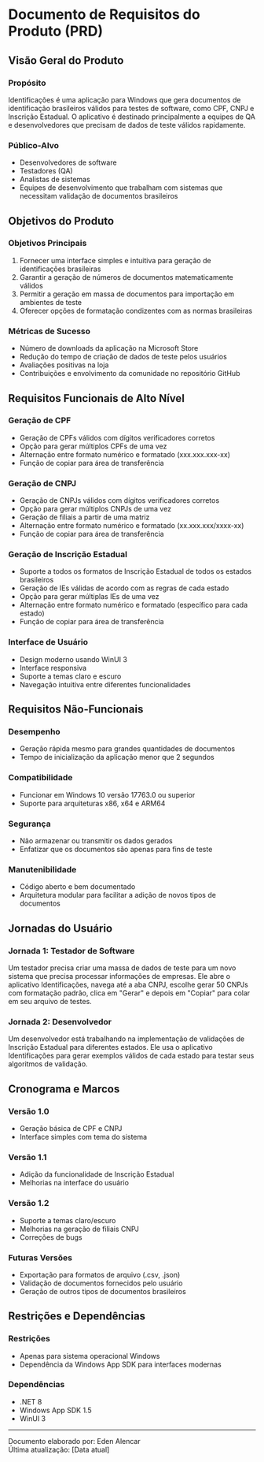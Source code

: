 # Documento de Requisitos do Produto (PRD)

## Visão Geral do Produto

### Propósito
Identificações é uma aplicação para Windows que gera documentos de identificação brasileiros válidos para testes de software, como CPF, CNPJ e Inscrição Estadual. O aplicativo é destinado principalmente a equipes de QA e desenvolvedores que precisam de dados de teste válidos rapidamente.

### Público-Alvo
- Desenvolvedores de software
- Testadores (QA)
- Analistas de sistemas
- Equipes de desenvolvimento que trabalham com sistemas que necessitam validação de documentos brasileiros

## Objetivos do Produto

### Objetivos Principais
1. Fornecer uma interface simples e intuitiva para geração de identificações brasileiras
2. Garantir a geração de números de documentos matematicamente válidos
3. Permitir a geração em massa de documentos para importação em ambientes de teste
4. Oferecer opções de formatação condizentes com as normas brasileiras

### Métricas de Sucesso
- Número de downloads da aplicação na Microsoft Store
- Redução do tempo de criação de dados de teste pelos usuários
- Avaliações positivas na loja
- Contribuições e envolvimento da comunidade no repositório GitHub

## Requisitos Funcionais de Alto Nível

### Geração de CPF
- Geração de CPFs válidos com dígitos verificadores corretos
- Opção para gerar múltiplos CPFs de uma vez
- Alternação entre formato numérico e formatado (xxx.xxx.xxx-xx)
- Função de copiar para área de transferência

### Geração de CNPJ
- Geração de CNPJs válidos com dígitos verificadores corretos
- Opção para gerar múltiplos CNPJs de uma vez
- Geração de filiais a partir de uma matriz
- Alternação entre formato numérico e formatado (xx.xxx.xxx/xxxx-xx)
- Função de copiar para área de transferência

### Geração de Inscrição Estadual
- Suporte a todos os formatos de Inscrição Estadual de todos os estados brasileiros
- Geração de IEs válidas de acordo com as regras de cada estado
- Opção para gerar múltiplas IEs de uma vez
- Alternação entre formato numérico e formatado (específico para cada estado)
- Função de copiar para área de transferência

### Interface de Usuário
- Design moderno usando WinUI 3
- Interface responsiva
- Suporte a temas claro e escuro
- Navegação intuitiva entre diferentes funcionalidades

## Requisitos Não-Funcionais

### Desempenho
- Geração rápida mesmo para grandes quantidades de documentos
- Tempo de inicialização da aplicação menor que 2 segundos

### Compatibilidade
- Funcionar em Windows 10 versão 17763.0 ou superior
- Suporte para arquiteturas x86, x64 e ARM64

### Segurança
- Não armazenar ou transmitir os dados gerados
- Enfatizar que os documentos são apenas para fins de teste

### Manutenibilidade
- Código aberto e bem documentado
- Arquitetura modular para facilitar a adição de novos tipos de documentos

## Jornadas do Usuário

### Jornada 1: Testador de Software
Um testador precisa criar uma massa de dados de teste para um novo sistema que precisa processar informações de empresas. Ele abre o aplicativo Identificações, navega até a aba CNPJ, escolhe gerar 50 CNPJs com formatação padrão, clica em "Gerar" e depois em "Copiar" para colar em seu arquivo de testes.

### Jornada 2: Desenvolvedor
Um desenvolvedor está trabalhando na implementação de validações de Inscrição Estadual para diferentes estados. Ele usa o aplicativo Identificações para gerar exemplos válidos de cada estado para testar seus algoritmos de validação.

## Cronograma e Marcos

### Versão 1.0
- Geração básica de CPF e CNPJ
- Interface simples com tema do sistema

### Versão 1.1
- Adição da funcionalidade de Inscrição Estadual
- Melhorias na interface do usuário

### Versão 1.2
- Suporte a temas claro/escuro
- Melhorias na geração de filiais CNPJ
- Correções de bugs

### Futuras Versões
- Exportação para formatos de arquivo (.csv, .json)
- Validação de documentos fornecidos pelo usuário
- Geração de outros tipos de documentos brasileiros

## Restrições e Dependências

### Restrições
- Apenas para sistema operacional Windows
- Dependência da Windows App SDK para interfaces modernas

### Dependências
- .NET 8
- Windows App SDK 1.5
- WinUI 3

---

Documento elaborado por: Eden Alencar  
Última atualização: [Data atual]